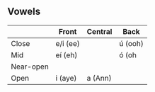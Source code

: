 ## Vowels
|             |Front    |Central |Back    |
|-------------|---------|--------|--------|
|Close        | e/i (ee)|        | ú (ooh)|
|Mid          | eí (eh) |        | ó (oh  |
|Near-open    |         |        |        |
|Open         | i (aye) | a (Ann)|        |
